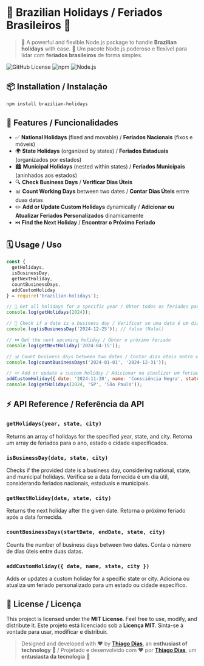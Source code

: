 # 🎉 Brazilian Holidays / Feriados Brasileiros 📅

> 🚀 A powerful and flexible Node.js package to handle **Brazilian holidays** with ease.
> 🚀 Um pacote Node.js poderoso e flexível para lidar com **feriados brasileiros** de forma simples.

![GitHub License](https://img.shields.io/badge/license-MIT-blue.svg) ![npm](https://img.shields.io/npm/v/brazilian-holidays) ![Node.js](https://img.shields.io/badge/node-%3E%3D14.0.0-brightgreen)

## 📦 Installation / Instalação

```bash
npm install brazilian-holidays
```

## 🚀 Features / Funcionalidades

- ✅ **National Holidays** (fixed and movable) / **Feriados Nacionais** (fixos e móveis)
- 🌍 **State Holidays** (organized by states) / **Feriados Estaduais** (organizados por estados)
- 🏙️ **Municipal Holidays** (nested within states) / **Feriados Municipais** (aninhados aos estados)
- 🔍 **Check Business Days** / **Verificar Dias Úteis**
- 📊 **Count Working Days** between two dates / **Contar Dias Úteis** entre duas datas
- ✏️ **Add or Update Custom Holidays** dynamically / **Adicionar ou Atualizar Feriados Personalizados** dinamicamente
- ⏭️ **Find the Next Holiday** / **Encontrar o Próximo Feriado**

## 🗓️ Usage / Uso

```javascript
const { 
  getHolidays, 
  isBusinessDay, 
  getNextHoliday, 
  countBusinessDays, 
  addCustomHoliday 
} = require('brazilian-holidays');

// 📅 Get all holidays for a specific year / Obter todos os feriados para um ano específico
console.log(getHolidays(2024));

// 🚫 Check if a date is a business day / Verificar se uma data é um dia útil
console.log(isBusinessDay('2024-12-25')); // false (Natal)

// ⏭️ Get the next upcoming holiday / Obter o próximo feriado
console.log(getNextHoliday('2024-04-15'));

// 📊 Count business days between two dates / Contar dias úteis entre duas datas
console.log(countBusinessDays('2024-01-01', '2024-12-31'));

// ✏️ Add or update a custom holiday / Adicionar ou atualizar um feriado personalizado
addCustomHoliday({ date: '2024-11-20', name: 'Consciência Negra', state: 'SP', city: 'São Paulo' });
console.log(getHolidays(2024, 'SP', 'São Paulo'));
```

## ⚡ API Reference / Referência da API

### `getHolidays(year, state, city)`
Returns an array of holidays for the specified year, state, and city.
Retorna um array de feriados para o ano, estado e cidade especificados.

### `isBusinessDay(date, state, city)`
Checks if the provided date is a business day, considering national, state, and municipal holidays.
Verifica se a data fornecida é um dia útil, considerando feriados nacionais, estaduais e municipais.

### `getNextHoliday(date, state, city)`
Returns the next holiday after the given date.
Retorna o próximo feriado após a data fornecida.

### `countBusinessDays(startDate, endDate, state, city)`
Counts the number of business days between two dates.
Conta o número de dias úteis entre duas datas.

### `addCustomHoliday({ date, name, state, city })`
Adds or updates a custom holiday for a specific state or city.
Adiciona ou atualiza um feriado personalizado para um estado ou cidade específico.

## 📜 License / Licença

This project is licensed under the **MIT License**. Feel free to use, modify, and distribute it.
Este projeto está licenciado sob a **Licença MIT**. Sinta-se à vontade para usar, modificar e distribuir.

> Designed and developed with ❤️ by [**Thiago Dias**](https://www.linkedin.com/in/thiago-souza-dias/), an **enthusiast of technology** 🚀 / Projetado e desenvolvido com ❤️ por [**Thiago Dias**](https://www.linkedin.com/in/thiago-souza-dias/), um **entusiasta da tecnologia** 🚀
